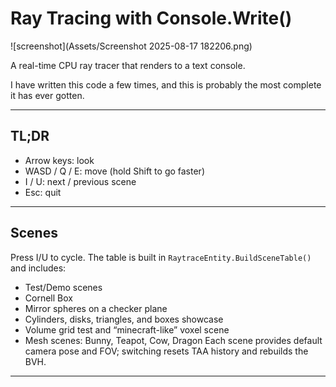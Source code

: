 # Ray Tracing with Console.Write()

![screenshot](Assets/Screenshot 2025-08-17 182206.png)

A real-time CPU ray tracer that renders to a text console.

I have written this code a few times, and this is probably the most complete it has ever gotten. 

---

## TL;DR

- Arrow keys: look
- WASD / Q / E: move (hold Shift to go faster)
- I / U: next / previous scene
- Esc: quit
---

## Scenes

Press I/U to cycle. The table is built in `RaytraceEntity.BuildSceneTable()` and includes:
- Test/Demo scenes
- Cornell Box
- Mirror spheres on a checker plane
- Cylinders, disks, triangles, and boxes showcase
- Volume grid test and “minecraft-like” voxel scene
- Mesh scenes: Bunny, Teapot, Cow, Dragon
Each scene provides default camera pose and FOV; switching resets TAA history and rebuilds the BVH.

---
